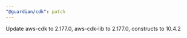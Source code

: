 ```yaml
---
"@guardian/cdk": patch
---
```


Update aws-cdk to 2.177.0, aws-cdk-lib to 2.177.0, constructs to 10.4.2

